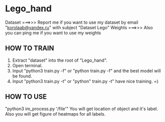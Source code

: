 # Lego_hand

Dataset ===>>> Report me if you want to use my dataset by email "korolaab@yandex.ru" with subject "Dataset Lego"
Weights ===>>> Also you can ping me if you want to use my weights

## HOW TO TRAIN
1) Extract "dataset" into the root of "Lego_hand".
2) Open terminal.
3) Input "python3 train.py -f" or "python train.py -f" and the best model will be found.
4) Input "python3 train.py -t" or "python" train.py -t" have nice training. =)

## HOW TO USE
  "python3 im_process.py '/file'"
   You will get location of object and it's label. Also you will get figure of heatmaps for all labels.
